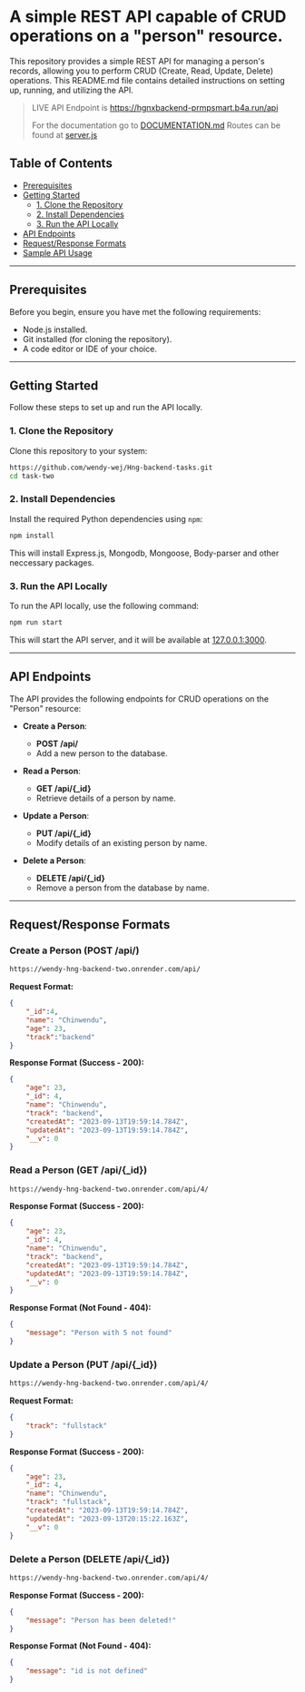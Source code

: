# A simple REST API capable of CRUD operations on a "person" resource.

This repository provides a simple REST API for managing a person's records, allowing you to perform CRUD (Create, Read, Update, Delete) operations. This README.md file contains detailed instructions on setting up, running, and utilizing the API.

> LIVE API Endpoint is https://hgnxbackend-prmpsmart.b4a.run/api
>
> For the documentation go to [DOCUMENTATION.md](DOCUMENTATION.md)
>Routes can be found at [server.js](server.js)

## Table of Contents
- [Prerequisites](#prerequisites)
- [Getting Started](#getting-started)
  - [1. Clone the Repository](#1-clone-the-repository)
  - [2. Install Dependencies](#2-install-dependencies)
  - [3. Run the API Locally](#3-run-the-api-locally)
- [API Endpoints](#api-endpoints)
- [Request/Response Formats](#requestresponse-formats)
- [Sample API Usage](#sample-api-usage)

---
## Prerequisites

Before you begin, ensure you have met the following requirements:

- Node.js installed.
- Git installed (for cloning the repository).
- A code editor or IDE of your choice.

---

## Getting Started

Follow these steps to set up and run the API locally.

### 1. Clone the Repository

Clone this repository to your system:

```bash
https://github.com/wendy-wej/Hng-backend-tasks.git
cd task-two
```

### 2. Install Dependencies

Install the required Python dependencies using `npm`:

```bash
npm install
```

This will install Express.js, Mongodb, Mongoose, Body-parser and other neccessary packages.

### 3. Run the API Locally

To run the API locally, use the following command:

```bash
npm run start
```

This will start the API server, and it will be available at [127.0.0.1:3000](http://127.0.0.1:3000/).

---
## API Endpoints

The API provides the following endpoints for CRUD operations on the "Person" resource:

- **Create a Person**:
  - **POST /api/**
  - Add a new person to the database.

- **Read a Person**:
  - **GET /api/{_id}**
  - Retrieve details of a person by name.

- **Update a Person**:
  - **PUT /api/{_id}**
  - Modify details of an existing person by name.

- **Delete a Person**:
  - **DELETE /api/{_id}**
  - Remove a person from the database by name.

---

## Request/Response Formats

### Create a Person (POST /api/)
```bash
https://wendy-hng-backend-two.onrender.com/api/
```

**Request Format:**

```json
{
    "_id":4,
    "name": "Chinwendu",
    "age": 23,
    "track":"backend"
}
```

**Response Format (Success - 200):**

```json
{
    "age": 23,
    "_id": 4,
    "name": "Chinwendu",
    "track": "backend",
    "createdAt": "2023-09-13T19:59:14.784Z",
    "updatedAt": "2023-09-13T19:59:14.784Z",
    "__v": 0
}
```

### Read a Person (GET /api/{_id})
```bash
https://wendy-hng-backend-two.onrender.com/api/4/
```

**Response Format (Success - 200):**

```json
{
    "age": 23,
    "_id": 4,
    "name": "Chinwendu",
    "track": "backend",
    "createdAt": "2023-09-13T19:59:14.784Z",
    "updatedAt": "2023-09-13T19:59:14.784Z",
    "__v": 0
}
```

**Response Format (Not Found - 404):**

```json
{
    "message": "Person with 5 not found"
}
```

### Update a Person (PUT /api/{_id})
```bash
https://wendy-hng-backend-two.onrender.com/api/4/
```
**Request Format:**

```json
{
    "track": "fullstack"
}
```

**Response Format (Success - 200):**

```json
{
    "age": 23,
    "_id": 4,
    "name": "Chinwendu",
    "track": "fullstack",
    "createdAt": "2023-09-13T19:59:14.784Z",
    "updatedAt": "2023-09-13T20:15:22.163Z",
    "__v": 0
}
```

### Delete a Person (DELETE /api/{_id})
```bash
https://wendy-hng-backend-two.onrender.com/api/4/
```

**Response Format (Success - 200):**


```json
{
    "message": "Person has been deleted!"
}
```

**Response Format (Not Found - 404):**

```json
{
    "message": "id is not defined"
}
```




